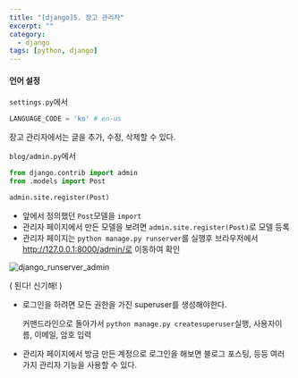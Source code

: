 ```yaml
---
title: "[django]5. 장고 관리자"
excerpt: ""
category:
  - django
tags: [python, django]
---
```


#### 언어 설정

`settings.py`에서

```python
LANGUAGE_CODE = 'ko' # en-us
```



장고 관리자에서는 글을 추가, 수정, 삭제할 수 있다.



`blog/admin.py`에서

```python
from django.contrib import admin
from .models import Post

admin.site.register(Post)
```

- 앞에서 정의했던 `Post`모델을 `import`
- 관리자 페이지에서 만든 모델을 보려면 `admin.site.register(Post)`로 모델 등록
- 관리자 페이지는 `python manage.py runserver`를 실행후 브라우저에서 http://127.0.0.1:8000/admin/로 이동하여 확인

![django_runserver_admin](https://user-images.githubusercontent.com/53068706/107882460-d3f19080-6f2c-11eb-8341-2181c6ebb356.png)

( 된다! 신기해! )

- 로그인을 하려면 모든 권한을 가진 superuser를 생성해야한다.

  커맨드라인으로 돌아가서 `python manage.py createsuperuser`실행, 사용자이름, 이메일, 암호 입력

- 관리자 페이지에서 방금 만든 계정으로 로그인을 해보면 블로그 포스팅, 등등 여러가지 관리자 기능을 사용할 수 있다.